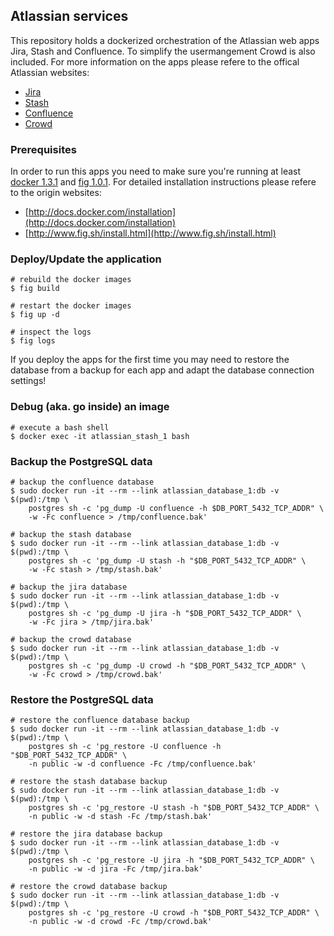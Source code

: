 ## Atlassian services

This repository holds a dockerized orchestration of the Atlassian web apps
Jira, Stash and Confluence. To simplify the usermangement Crowd is also
included. For more information on the apps please refere to the offical
Atlassian websites:

- [Jira](https://www.atlassian.com/software/jira)
- [Stash](https://www.atlassian.com/software/stash)
- [Confluence](https://www.atlassian.com/software/confluence)
- [Crowd](https://www.atlassian.com/software/crowd)

### Prerequisites

In order to run this apps you need to make sure you're running at least
[docker 1.3.1](https://docker.com) and [fig 1.0.1](http://fig.sh). For
detailed installation instructions please refere to the origin websites:

  - [http://docs.docker.com/installation](http://docs.docker.com/installation)
  - [http://www.fig.sh/install.html](http://www.fig.sh/install.html)

### Deploy/Update the application

    # rebuild the docker images
    $ fig build

    # restart the docker images
    $ fig up -d

    # inspect the logs
    $ fig logs

If you deploy the apps for the first time you may need to restore the database
from a backup for each app and adapt the database connection settings!

### Debug (aka. go inside) an image

    # execute a bash shell
    $ docker exec -it atlassian_stash_1 bash

### Backup the PostgreSQL data

    # backup the confluence database
    $ sudo docker run -it --rm --link atlassian_database_1:db -v $(pwd):/tmp \
        postgres sh -c 'pg_dump -U confluence -h $DB_PORT_5432_TCP_ADDR" \
        -w -Fc confluence > /tmp/confluence.bak'

    # backup the stash database
    $ sudo docker run -it --rm --link atlassian_database_1:db -v $(pwd):/tmp \
        postgres sh -c 'pg_dump -U stash -h "$DB_PORT_5432_TCP_ADDR" \
        -w -Fc stash > /tmp/stash.bak'

    # backup the jira database
    $ sudo docker run -it --rm --link atlassian_database_1:db -v $(pwd):/tmp \
        postgres sh -c 'pg_dump -U jira -h "$DB_PORT_5432_TCP_ADDR" \
        -w -Fc jira > /tmp/jira.bak'

    # backup the crowd database
    $ sudo docker run -it --rm --link atlassian_database_1:db -v $(pwd):/tmp \
        postgres sh -c 'pg_dump -U crowd -h "$DB_PORT_5432_TCP_ADDR" \
        -w -Fc crowd > /tmp/crowd.bak'

### Restore the PostgreSQL data

    # restore the confluence database backup
    $ sudo docker run -it --rm --link atlassian_database_1:db -v $(pwd):/tmp \
        postgres sh -c 'pg_restore -U confluence -h "$DB_PORT_5432_TCP_ADDR" \
        -n public -w -d confluence -Fc /tmp/confluence.bak'

    # restore the stash database backup
    $ sudo docker run -it --rm --link atlassian_database_1:db -v $(pwd):/tmp \
        postgres sh -c 'pg_restore -U stash -h "$DB_PORT_5432_TCP_ADDR" \
        -n public -w -d stash -Fc /tmp/stash.bak'

    # restore the jira database backup
    $ sudo docker run -it --rm --link atlassian_database_1:db -v $(pwd):/tmp \
        postgres sh -c 'pg_restore -U jira -h "$DB_PORT_5432_TCP_ADDR" \
        -n public -w -d jira -Fc /tmp/jira.bak'

    # restore the crowd database backup
    $ sudo docker run -it --rm --link atlassian_database_1:db -v $(pwd):/tmp \
        postgres sh -c 'pg_restore -U crowd -h "$DB_PORT_5432_TCP_ADDR" \
        -n public -w -d crowd -Fc /tmp/crowd.bak'

